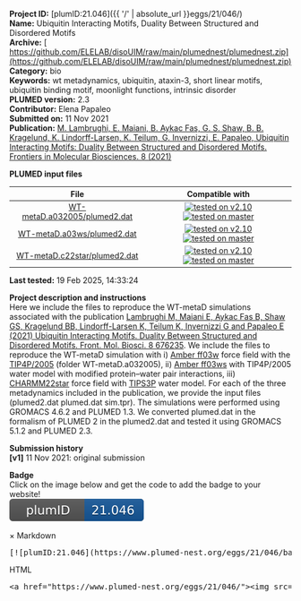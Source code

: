 **Project ID:** [plumID:21.046]({{ '/' | absolute_url }}eggs/21/046/)  
**Name:**  Ubiquitin Interacting Motifs, Duality Between Structured and Disordered Motifs  
**Archive:** [ https://github.com/ELELAB/disoUIM/raw/main/plumednest/plumednest.zip](https://github.com/ELELAB/disoUIM/raw/main/plumednest/plumednest.zip)  
**Category:**  bio  
**Keywords:**  wt metadynamics, ubiquitin, ataxin-3, short linear motifs, ubiquitin binding motif, moonlight functions, intrinsic disorder  
**PLUMED version:**  2.3  
**Contributor:**  Elena Papaleo  
**Submitted on:** 11 Nov 2021  
**Publication:** [M. Lambrughi, E. Maiani, B. Aykac Fas, G. S. Shaw, B. B. Kragelund, K. Lindorff-Larsen, K. Teilum, G. Invernizzi, E. Papaleo, Ubiquitin Interacting Motifs: Duality Between Structured and Disordered Motifs. Frontiers in Molecular Biosciences. 8 (2021)](http://dx.doi.org/10.3389/fmolb.2021.676235)  
  
**PLUMED input files**  
  
| File     | Compatible with |  
|:--------:|:--------:|  
| [WT-metaD.a032005/plumed2.dat](./data/WT-metaD.a032005/plumed2.dat.md) |  [![tested on v2.10](https://img.shields.io/badge/v2.10-passing-green.svg)](data/WT-metaD.a032005/plumed2.dat.plumed.stderr) [![tested on master](https://img.shields.io/badge/master-passing-green.svg)](data/WT-metaD.a032005/plumed2.dat.plumed_master.stderr) |  
| [WT-metaD.a03ws/plumed2.dat](./data/WT-metaD.a03ws/plumed2.dat.md) |  [![tested on v2.10](https://img.shields.io/badge/v2.10-passing-green.svg)](data/WT-metaD.a03ws/plumed2.dat.plumed.stderr) [![tested on master](https://img.shields.io/badge/master-passing-green.svg)](data/WT-metaD.a03ws/plumed2.dat.plumed_master.stderr) |  
| [WT-metaD.c22star/plumed2.dat](./data/WT-metaD.c22star/plumed2.dat.md) |  [![tested on v2.10](https://img.shields.io/badge/v2.10-passing-green.svg)](data/WT-metaD.c22star/plumed2.dat.plumed.stderr) [![tested on master](https://img.shields.io/badge/master-passing-green.svg)](data/WT-metaD.c22star/plumed2.dat.plumed_master.stderr) |  
  
**Last tested:**  19 Feb 2025, 14:33:24
  
**Project description and instructions**  
Here we include the files to reproduce the WT-metaD simulations associated with the publication [Lambrughi M, Maiani E, Aykac Fas B, Shaw GS, Kragelund BB, Lindorff-Larsen K, Teilum K, Invernizzi G and Papaleo E (2021) Ubiquitin Interacting Motifs. Duality Between Structured and Disordered Motifs. Front. Mol. Biosci. 8 676235](https://www.frontiersin.org/articles/10.3389/fmolb.2021.676235/full). We include the files to reproduce the WT-metaD simulation with i) [Amber ff03w](https://pubs.acs.org/doi/10.1021/jp108618d) force field with the [TIP4P/2005](https://aip.scitation.org/doi/10.1063/1.2121687) (folder WT-metaD.a032005), ii) [Amber ff03ws](https://pubs.acs.org/doi/10.1021/ct500569b) with TIP4P/2005 water model with modified protein–water pair interactions, iii) [CHARMM22star](https://www.cell.com/biophysj/fulltext/S0006-3495(11)00409-7) force field with [TIPS3P](https://pubs.acs.org/doi/10.1021/jp973084f) water model. For each of the three metadynamics included in the publication, we provide the input files (plumed2.dat plumed.dat sim.tpr). The simulations were performed using GROMACS 4.6.2 and PLUMED 1.3. We converted plumed.dat in the formalism of PLUMED 2 in the plumed2.dat and tested it using GROMACS 5.1.2 and PLUMED 2.3.

  
**Submission history**  
**[v1]** 11 Nov 2021: original submission  
  
**Badge**  
Click on the image below and get the code to add the badge to your website!  
<img src="./badge.svg" alt="plumeDnest:21.046" id="myBtn" class="badge">
<div id="myModal" class="modal">
  <div class="modal-content">
    <span class="close">&times;</span>
    Markdown<pre>[![plumID:21.046](https://www.plumed-nest.org/eggs/21/046/badge.svg)](https://www.plumed-nest.org/eggs/21/046/)</pre>
    HTML<pre>&lt;a href="https://www.plumed-nest.org/eggs/21/046/"&gt;&lt;img src="https://www.plumed-nest.org/eggs/21/046/badge.svg" alt="plumID:21.046"&gt;&lt;/a&gt;</pre>
  </div>
</div>

